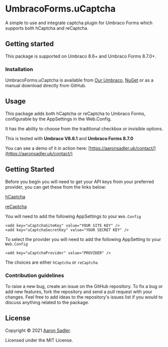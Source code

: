 # UmbracoForms.uCaptcha

A simple to use and integrate captcha plugin for Umbraco Forms which supports both hCaptcha and reCaptcha.

## Getting started

This package is supported on Umbraco 8.6+ and Umbraco Forms 8.7.0+.

### Installation

UmbracoForms.uCaptcha is available from [Our Umbraco](https://our.umbraco.com/packages/website-utilities/umbracoformsucaptcha/), [NuGet](https://www.nuget.org/packages/AaronSadler.uCaptcha) or as a manual download directly from GitHub.

## Usage

This package adds both hCaptcha or reCaptcha to Umbraco Forms, configurable by the AppSettings in the Web.Config.

It has the ability to choose from the traditional checkbox or invisible options.

This is tested with **Umbraco V8.6.1** and **Umbraco Forms 8.7.0**

You can see a demo of it in action here:
[https://aaronsadler.uk/contact/](https://aaronsadler.uk/contact/)


## Getting Started

Before you begin you will need to get your API keys from your preferred provider, you can get these from the links below:

[hCaptcha](https://hCaptcha.com/?r=0d16470cad8d)

[reCaptcha](https://www.google.com/recaptcha/about/)

You will need to add the following AppSettings to your `Web.Config`

    <add key="uCaptchaSiteKey" value="YOUR SITE KEY" />
    <add key="uCaptchaSecretKey" value="YOUR SECRET KEY" />

To select the provider you will need to add the following AppSetting to your `Web.Config`
    
    <add key="uCaptchaProvider" value="PROVIDER" />

The choices are either `hCaptcha` or `reCaptcha`

### Contribution guidelines

To raise a new bug, create an issue on the GitHub repository. To fix a bug or add new features, fork the repository and send a pull request with your changes. Feel free to add ideas to the repository's issues list if you would to discuss anything related to the package.

## License

Copyright &copy; 2021 [Aaron Sadler](https://aaronsadler.uk/).

Licensed under the MIT License.
